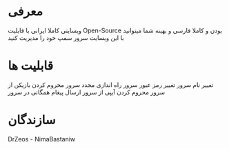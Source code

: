 # معرفی
وبسایتی کاملا ایرانی با قابلیت Open-Source بودن و کاملا فارسی و بهینه
شما میتوانید با این وبسایت سرور سمپ خود را مدیریت کنید

# قابلیت ها
تغییر نام سرور
تغییر رمز عبور سرور
راه اندازی مجدد سرور
محروم کردن بازیکن از سرور
محروم کردن آیپی از سرور
ارسال پیغام همگانی در سرور

# سازندگان
DrZeos - NimaBastaniw
